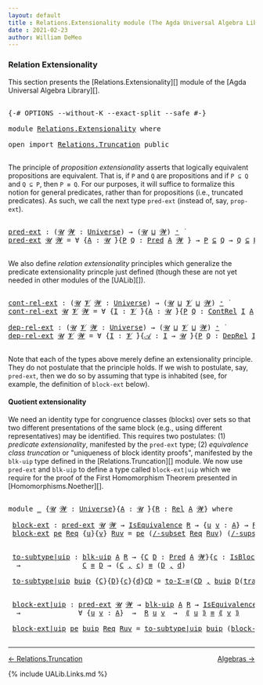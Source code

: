 ```yaml
---
layout: default
title : Relations.Extensionality module (The Agda Universal Algebra Library)
date : 2021-02-23
author: William DeMeo
---
```


### <a id="relation-extensionality">Relation Extensionality</a>

This section presents the [Relations.Extensionality][] module of the [Agda Universal Algebra Library][].

<pre class="Agda">

<a id="328" class="Symbol">{-#</a> <a id="332" class="Keyword">OPTIONS</a> <a id="340" class="Pragma">--without-K</a> <a id="352" class="Pragma">--exact-split</a> <a id="366" class="Pragma">--safe</a> <a id="373" class="Symbol">#-}</a>

<a id="378" class="Keyword">module</a> <a id="385" href="Relations.Extensionality.html" class="Module">Relations.Extensionality</a> <a id="410" class="Keyword">where</a>

<a id="417" class="Keyword">open</a> <a id="422" class="Keyword">import</a> <a id="429" href="Relations.Truncation.html" class="Module">Relations.Truncation</a> <a id="450" class="Keyword">public</a>

</pre>

The principle of *proposition extensionality* asserts that logically equivalent propositions are equivalent.  That is, if `P` and `Q` are propositions and if `P ⊆ Q` and `Q ⊆ P`, then `P ≡ Q`. For our purposes, it will suffice to formalize this notion for general predicates, rather than for propositions (i.e., truncated predicates).   As such, we call the next type `pred-ext` (instead of, say, `prop-ext`).

<pre class="Agda">

<a id="pred-ext"></a><a id="895" href="Relations.Extensionality.html#895" class="Function">pred-ext</a> <a id="904" class="Symbol">:</a> <a id="906" class="Symbol">(</a><a id="907" href="Relations.Extensionality.html#907" class="Bound">𝓤</a> <a id="909" href="Relations.Extensionality.html#909" class="Bound">𝓦</a> <a id="911" class="Symbol">:</a> <a id="913" href="Universes.html#205" class="Postulate">Universe</a><a id="921" class="Symbol">)</a> <a id="923" class="Symbol">→</a> <a id="925" class="Symbol">(</a><a id="926" href="Relations.Extensionality.html#907" class="Bound">𝓤</a> <a id="928" href="Agda.Primitive.html#636" class="Primitive Operator">⊔</a> <a id="930" href="Relations.Extensionality.html#909" class="Bound">𝓦</a><a id="931" class="Symbol">)</a> <a id="933" href="Universes.html#181" class="Primitive Operator">⁺</a> <a id="935" href="Universes.html#403" class="Function Operator">̇</a>
<a id="937" href="Relations.Extensionality.html#895" class="Function">pred-ext</a> <a id="946" href="Relations.Extensionality.html#946" class="Bound">𝓤</a> <a id="948" href="Relations.Extensionality.html#948" class="Bound">𝓦</a> <a id="950" class="Symbol">=</a> <a id="952" class="Symbol">∀</a> <a id="954" class="Symbol">{</a><a id="955" href="Relations.Extensionality.html#955" class="Bound">A</a> <a id="957" class="Symbol">:</a> <a id="959" href="Relations.Extensionality.html#946" class="Bound">𝓤</a> <a id="961" href="Universes.html#403" class="Function Operator">̇</a><a id="962" class="Symbol">}{</a><a id="964" href="Relations.Extensionality.html#964" class="Bound">P</a> <a id="966" href="Relations.Extensionality.html#966" class="Bound">Q</a> <a id="968" class="Symbol">:</a> <a id="970" href="Relations.Discrete.html#1534" class="Function">Pred</a> <a id="975" href="Relations.Extensionality.html#955" class="Bound">A</a> <a id="977" href="Relations.Extensionality.html#948" class="Bound">𝓦</a> <a id="979" class="Symbol">}</a> <a id="981" class="Symbol">→</a> <a id="983" href="Relations.Extensionality.html#964" class="Bound">P</a> <a id="985" href="Relations.Discrete.html#2587" class="Function Operator">⊆</a> <a id="987" href="Relations.Extensionality.html#966" class="Bound">Q</a> <a id="989" class="Symbol">→</a> <a id="991" href="Relations.Extensionality.html#966" class="Bound">Q</a> <a id="993" href="Relations.Discrete.html#2587" class="Function Operator">⊆</a> <a id="995" href="Relations.Extensionality.html#964" class="Bound">P</a> <a id="997" class="Symbol">→</a> <a id="999" href="Relations.Extensionality.html#964" class="Bound">P</a> <a id="1001" href="Overture.Equality.html#2419" class="Datatype Operator">≡</a> <a id="1003" href="Relations.Extensionality.html#966" class="Bound">Q</a>

</pre>

We also define *relation extensionality* principles which generalize the predicate extensionality princple just defined (though these are not yet needed in other modules of the [UALib][]).

<pre class="Agda">

<a id="cont-rel-ext"></a><a id="1222" href="Relations.Extensionality.html#1222" class="Function">cont-rel-ext</a> <a id="1235" class="Symbol">:</a> <a id="1237" class="Symbol">(</a><a id="1238" href="Relations.Extensionality.html#1238" class="Bound">𝓤</a> <a id="1240" href="Relations.Extensionality.html#1240" class="Bound">𝓥</a> <a id="1242" href="Relations.Extensionality.html#1242" class="Bound">𝓦</a> <a id="1244" class="Symbol">:</a> <a id="1246" href="Universes.html#205" class="Postulate">Universe</a><a id="1254" class="Symbol">)</a> <a id="1256" class="Symbol">→</a> <a id="1258" class="Symbol">(</a><a id="1259" href="Relations.Extensionality.html#1238" class="Bound">𝓤</a> <a id="1261" href="Agda.Primitive.html#636" class="Primitive Operator">⊔</a> <a id="1263" href="Relations.Extensionality.html#1240" class="Bound">𝓥</a> <a id="1265" href="Agda.Primitive.html#636" class="Primitive Operator">⊔</a> <a id="1267" href="Relations.Extensionality.html#1242" class="Bound">𝓦</a><a id="1268" class="Symbol">)</a> <a id="1270" href="Universes.html#181" class="Primitive Operator">⁺</a> <a id="1272" href="Universes.html#403" class="Function Operator">̇</a>
<a id="1274" href="Relations.Extensionality.html#1222" class="Function">cont-rel-ext</a> <a id="1287" href="Relations.Extensionality.html#1287" class="Bound">𝓤</a> <a id="1289" href="Relations.Extensionality.html#1289" class="Bound">𝓥</a> <a id="1291" href="Relations.Extensionality.html#1291" class="Bound">𝓦</a> <a id="1293" class="Symbol">=</a> <a id="1295" class="Symbol">∀</a> <a id="1297" class="Symbol">{</a><a id="1298" href="Relations.Extensionality.html#1298" class="Bound">I</a> <a id="1300" class="Symbol">:</a> <a id="1302" href="Relations.Extensionality.html#1289" class="Bound">𝓥</a> <a id="1304" href="Universes.html#403" class="Function Operator">̇</a><a id="1305" class="Symbol">}{</a><a id="1307" href="Relations.Extensionality.html#1307" class="Bound">A</a> <a id="1309" class="Symbol">:</a> <a id="1311" href="Relations.Extensionality.html#1287" class="Bound">𝓤</a> <a id="1313" href="Universes.html#403" class="Function Operator">̇</a><a id="1314" class="Symbol">}{</a><a id="1316" href="Relations.Extensionality.html#1316" class="Bound">P</a> <a id="1318" href="Relations.Extensionality.html#1318" class="Bound">Q</a> <a id="1320" class="Symbol">:</a> <a id="1322" href="Relations.Continuous.html#2959" class="Function">ContRel</a> <a id="1330" href="Relations.Extensionality.html#1298" class="Bound">I</a> <a id="1332" href="Relations.Extensionality.html#1307" class="Bound">A</a> <a id="1334" href="Relations.Extensionality.html#1291" class="Bound">𝓦</a> <a id="1336" class="Symbol">}</a> <a id="1338" class="Symbol">→</a> <a id="1340" href="Relations.Extensionality.html#1316" class="Bound">P</a> <a id="1342" href="Relations.Discrete.html#2587" class="Function Operator">⊆</a> <a id="1344" href="Relations.Extensionality.html#1318" class="Bound">Q</a> <a id="1346" class="Symbol">→</a> <a id="1348" href="Relations.Extensionality.html#1318" class="Bound">Q</a> <a id="1350" href="Relations.Discrete.html#2587" class="Function Operator">⊆</a> <a id="1352" href="Relations.Extensionality.html#1316" class="Bound">P</a> <a id="1354" class="Symbol">→</a> <a id="1356" href="Relations.Extensionality.html#1316" class="Bound">P</a> <a id="1358" href="Overture.Equality.html#2419" class="Datatype Operator">≡</a> <a id="1360" href="Relations.Extensionality.html#1318" class="Bound">Q</a>

<a id="dep-rel-ext"></a><a id="1363" href="Relations.Extensionality.html#1363" class="Function">dep-rel-ext</a> <a id="1375" class="Symbol">:</a> <a id="1377" class="Symbol">(</a><a id="1378" href="Relations.Extensionality.html#1378" class="Bound">𝓤</a> <a id="1380" href="Relations.Extensionality.html#1380" class="Bound">𝓥</a> <a id="1382" href="Relations.Extensionality.html#1382" class="Bound">𝓦</a> <a id="1384" class="Symbol">:</a> <a id="1386" href="Universes.html#205" class="Postulate">Universe</a><a id="1394" class="Symbol">)</a> <a id="1396" class="Symbol">→</a> <a id="1398" class="Symbol">(</a><a id="1399" href="Relations.Extensionality.html#1378" class="Bound">𝓤</a> <a id="1401" href="Agda.Primitive.html#636" class="Primitive Operator">⊔</a> <a id="1403" href="Relations.Extensionality.html#1380" class="Bound">𝓥</a> <a id="1405" href="Agda.Primitive.html#636" class="Primitive Operator">⊔</a> <a id="1407" href="Relations.Extensionality.html#1382" class="Bound">𝓦</a><a id="1408" class="Symbol">)</a> <a id="1410" href="Universes.html#181" class="Primitive Operator">⁺</a> <a id="1412" href="Universes.html#403" class="Function Operator">̇</a>
<a id="1414" href="Relations.Extensionality.html#1363" class="Function">dep-rel-ext</a> <a id="1426" href="Relations.Extensionality.html#1426" class="Bound">𝓤</a> <a id="1428" href="Relations.Extensionality.html#1428" class="Bound">𝓥</a> <a id="1430" href="Relations.Extensionality.html#1430" class="Bound">𝓦</a> <a id="1432" class="Symbol">=</a> <a id="1434" class="Symbol">∀</a> <a id="1436" class="Symbol">{</a><a id="1437" href="Relations.Extensionality.html#1437" class="Bound">I</a> <a id="1439" class="Symbol">:</a> <a id="1441" href="Relations.Extensionality.html#1428" class="Bound">𝓥</a> <a id="1443" href="Universes.html#403" class="Function Operator">̇</a><a id="1444" class="Symbol">}{</a><a id="1446" href="Relations.Extensionality.html#1446" class="Bound">𝒜</a> <a id="1448" class="Symbol">:</a> <a id="1450" href="Relations.Extensionality.html#1437" class="Bound">I</a> <a id="1452" class="Symbol">→</a> <a id="1454" href="Relations.Extensionality.html#1426" class="Bound">𝓤</a> <a id="1456" href="Universes.html#403" class="Function Operator">̇</a><a id="1457" class="Symbol">}{</a><a id="1459" href="Relations.Extensionality.html#1459" class="Bound">P</a> <a id="1461" href="Relations.Extensionality.html#1461" class="Bound">Q</a> <a id="1463" class="Symbol">:</a> <a id="1465" href="Relations.Continuous.html#3581" class="Function">DepRel</a> <a id="1472" href="Relations.Extensionality.html#1437" class="Bound">I</a> <a id="1474" href="Relations.Extensionality.html#1446" class="Bound">𝒜</a> <a id="1476" href="Relations.Extensionality.html#1430" class="Bound">𝓦</a> <a id="1478" class="Symbol">}</a> <a id="1480" class="Symbol">→</a> <a id="1482" href="Relations.Extensionality.html#1459" class="Bound">P</a> <a id="1484" href="Relations.Discrete.html#2587" class="Function Operator">⊆</a> <a id="1486" href="Relations.Extensionality.html#1461" class="Bound">Q</a> <a id="1488" class="Symbol">→</a> <a id="1490" href="Relations.Extensionality.html#1461" class="Bound">Q</a> <a id="1492" href="Relations.Discrete.html#2587" class="Function Operator">⊆</a> <a id="1494" href="Relations.Extensionality.html#1459" class="Bound">P</a> <a id="1496" class="Symbol">→</a> <a id="1498" href="Relations.Extensionality.html#1459" class="Bound">P</a> <a id="1500" href="Overture.Equality.html#2419" class="Datatype Operator">≡</a> <a id="1502" href="Relations.Extensionality.html#1461" class="Bound">Q</a>

</pre>

Note that each of the types above merely define an extensionality principle.  They do not postulate that the principle holds.  If we wish to postulate, say, `pred-ext`, then we do so by assuming that type is inhabited (see, for example, the definition of `block-ext` below).


#### <a id="quotient-extensionality">Quotient extensionality</a>

We need an identity type for congruence classes (blocks) over sets so that two different presentations of the same block (e.g., using different representatives) may be identified.  This requires two postulates: (1) *predicate extensionality*, manifested by the `pred-ext` type; (2) *equivalence class truncation* or "uniqueness of block identity proofs", manifested by the `blk-uip` type defined in the [Relations.Truncation][] module. We now use `pred-ext` and `blk-uip` to define a type called `block-ext|uip` which we require for the proof of the First Homomorphism Theorem presented in [Homomorphisms.Noether][].

<pre class="Agda">

<a id="2492" class="Keyword">module</a> <a id="2499" href="Relations.Extensionality.html#2499" class="Module">_</a> <a id="2501" class="Symbol">{</a><a id="2502" href="Relations.Extensionality.html#2502" class="Bound">𝓤</a> <a id="2504" href="Relations.Extensionality.html#2504" class="Bound">𝓦</a> <a id="2506" class="Symbol">:</a> <a id="2508" href="Universes.html#205" class="Postulate">Universe</a><a id="2516" class="Symbol">}{</a><a id="2518" href="Relations.Extensionality.html#2518" class="Bound">A</a> <a id="2520" class="Symbol">:</a> <a id="2522" href="Relations.Extensionality.html#2502" class="Bound">𝓤</a> <a id="2524" href="Universes.html#403" class="Function Operator">̇</a><a id="2525" class="Symbol">}{</a><a id="2527" href="Relations.Extensionality.html#2527" class="Bound">R</a> <a id="2529" class="Symbol">:</a> <a id="2531" href="Relations.Discrete.html#4775" class="Function">Rel</a> <a id="2535" href="Relations.Extensionality.html#2518" class="Bound">A</a> <a id="2537" href="Relations.Extensionality.html#2504" class="Bound">𝓦</a><a id="2538" class="Symbol">}</a> <a id="2540" class="Keyword">where</a>

 <a id="2548" href="Relations.Extensionality.html#2548" class="Function">block-ext</a> <a id="2558" class="Symbol">:</a> <a id="2560" href="Relations.Extensionality.html#895" class="Function">pred-ext</a> <a id="2569" href="Relations.Extensionality.html#2502" class="Bound">𝓤</a> <a id="2571" href="Relations.Extensionality.html#2504" class="Bound">𝓦</a> <a id="2573" class="Symbol">→</a> <a id="2575" href="Relations.Quotients.html#2453" class="Record">IsEquivalence</a> <a id="2589" href="Relations.Extensionality.html#2527" class="Bound">R</a> <a id="2591" class="Symbol">→</a> <a id="2593" class="Symbol">{</a><a id="2594" href="Relations.Extensionality.html#2594" class="Bound">u</a> <a id="2596" href="Relations.Extensionality.html#2596" class="Bound">v</a> <a id="2598" class="Symbol">:</a> <a id="2600" href="Relations.Extensionality.html#2518" class="Bound">A</a><a id="2601" class="Symbol">}</a> <a id="2603" class="Symbol">→</a> <a id="2605" href="Relations.Extensionality.html#2527" class="Bound">R</a> <a id="2607" href="Relations.Extensionality.html#2594" class="Bound">u</a> <a id="2609" href="Relations.Extensionality.html#2596" class="Bound">v</a> <a id="2611" class="Symbol">→</a> <a id="2613" href="Relations.Quotients.html#3654" class="Function Operator">[</a> <a id="2615" href="Relations.Extensionality.html#2594" class="Bound">u</a> <a id="2617" href="Relations.Quotients.html#3654" class="Function Operator">]</a><a id="2618" class="Symbol">{</a><a id="2619" href="Relations.Extensionality.html#2527" class="Bound">R</a><a id="2620" class="Symbol">}</a> <a id="2622" href="Overture.Equality.html#2419" class="Datatype Operator">≡</a> <a id="2624" href="Relations.Quotients.html#3654" class="Function Operator">[</a> <a id="2626" href="Relations.Extensionality.html#2596" class="Bound">v</a> <a id="2628" href="Relations.Quotients.html#3654" class="Function Operator">]</a><a id="2629" class="Symbol">{</a><a id="2630" href="Relations.Extensionality.html#2527" class="Bound">R</a><a id="2631" class="Symbol">}</a>
 <a id="2634" href="Relations.Extensionality.html#2548" class="Function">block-ext</a> <a id="2644" href="Relations.Extensionality.html#2644" class="Bound">pe</a> <a id="2647" href="Relations.Extensionality.html#2647" class="Bound">Req</a> <a id="2651" class="Symbol">{</a><a id="2652" href="Relations.Extensionality.html#2652" class="Bound">u</a><a id="2653" class="Symbol">}{</a><a id="2655" href="Relations.Extensionality.html#2655" class="Bound">v</a><a id="2656" class="Symbol">}</a> <a id="2658" href="Relations.Extensionality.html#2658" class="Bound">Ruv</a> <a id="2662" class="Symbol">=</a> <a id="2664" href="Relations.Extensionality.html#2644" class="Bound">pe</a> <a id="2667" class="Symbol">(</a><a id="2668" href="Relations.Quotients.html#5295" class="Function">/-subset</a> <a id="2677" href="Relations.Extensionality.html#2647" class="Bound">Req</a> <a id="2681" href="Relations.Extensionality.html#2658" class="Bound">Ruv</a><a id="2684" class="Symbol">)</a> <a id="2686" class="Symbol">(</a><a id="2687" href="Relations.Quotients.html#5416" class="Function">/-supset</a> <a id="2696" href="Relations.Extensionality.html#2647" class="Bound">Req</a> <a id="2700" href="Relations.Extensionality.html#2658" class="Bound">Ruv</a><a id="2703" class="Symbol">)</a>


 <a id="2708" href="Relations.Extensionality.html#2708" class="Function">to-subtype|uip</a> <a id="2723" class="Symbol">:</a> <a id="2725" href="Relations.Truncation.html#7132" class="Function">blk-uip</a> <a id="2733" href="Relations.Extensionality.html#2518" class="Bound">A</a> <a id="2735" href="Relations.Extensionality.html#2527" class="Bound">R</a> <a id="2737" class="Symbol">→</a> <a id="2739" class="Symbol">{</a><a id="2740" href="Relations.Extensionality.html#2740" class="Bound">C</a> <a id="2742" href="Relations.Extensionality.html#2742" class="Bound">D</a> <a id="2744" class="Symbol">:</a> <a id="2746" href="Relations.Discrete.html#1534" class="Function">Pred</a> <a id="2751" href="Relations.Extensionality.html#2518" class="Bound">A</a> <a id="2753" href="Relations.Extensionality.html#2504" class="Bound">𝓦</a><a id="2754" class="Symbol">}{</a><a id="2756" href="Relations.Extensionality.html#2756" class="Bound">c</a> <a id="2758" class="Symbol">:</a> <a id="2760" href="Relations.Quotients.html#4062" class="Function">IsBlock</a> <a id="2768" href="Relations.Extensionality.html#2740" class="Bound">C</a> <a id="2770" class="Symbol">{</a><a id="2771" href="Relations.Extensionality.html#2527" class="Bound">R</a><a id="2772" class="Symbol">}}{</a><a id="2775" href="Relations.Extensionality.html#2775" class="Bound">d</a> <a id="2777" class="Symbol">:</a> <a id="2779" href="Relations.Quotients.html#4062" class="Function">IsBlock</a> <a id="2787" href="Relations.Extensionality.html#2742" class="Bound">D</a> <a id="2789" class="Symbol">{</a><a id="2790" href="Relations.Extensionality.html#2527" class="Bound">R</a><a id="2791" class="Symbol">}}</a>
  <a id="2796" class="Symbol">→</a>               <a id="2812" href="Relations.Extensionality.html#2740" class="Bound">C</a> <a id="2814" href="Overture.Equality.html#2419" class="Datatype Operator">≡</a> <a id="2816" href="Relations.Extensionality.html#2742" class="Bound">D</a> <a id="2818" class="Symbol">→</a> <a id="2820" class="Symbol">(</a><a id="2821" href="Relations.Extensionality.html#2740" class="Bound">C</a> <a id="2823" href="MGS-MLTT.html#2929" class="InductiveConstructor Operator">,</a> <a id="2825" href="Relations.Extensionality.html#2756" class="Bound">c</a><a id="2826" class="Symbol">)</a> <a id="2828" href="Overture.Equality.html#2419" class="Datatype Operator">≡</a> <a id="2830" class="Symbol">(</a><a id="2831" href="Relations.Extensionality.html#2742" class="Bound">D</a> <a id="2833" href="MGS-MLTT.html#2929" class="InductiveConstructor Operator">,</a> <a id="2835" href="Relations.Extensionality.html#2775" class="Bound">d</a><a id="2836" class="Symbol">)</a>

 <a id="2840" href="Relations.Extensionality.html#2708" class="Function">to-subtype|uip</a> <a id="2855" href="Relations.Extensionality.html#2855" class="Bound">buip</a> <a id="2860" class="Symbol">{</a><a id="2861" href="Relations.Extensionality.html#2861" class="Bound">C</a><a id="2862" class="Symbol">}{</a><a id="2864" href="Relations.Extensionality.html#2864" class="Bound">D</a><a id="2865" class="Symbol">}{</a><a id="2867" href="Relations.Extensionality.html#2867" class="Bound">c</a><a id="2868" class="Symbol">}{</a><a id="2870" href="Relations.Extensionality.html#2870" class="Bound">d</a><a id="2871" class="Symbol">}</a><a id="2872" href="Relations.Extensionality.html#2872" class="Bound">CD</a> <a id="2875" class="Symbol">=</a> <a id="2877" href="MGS-Basic-UF.html#7284" class="Function">to-Σ-≡</a><a id="2883" class="Symbol">(</a><a id="2884" href="Relations.Extensionality.html#2872" class="Bound">CD</a> <a id="2887" href="MGS-MLTT.html#2929" class="InductiveConstructor Operator">,</a> <a id="2889" href="Relations.Extensionality.html#2855" class="Bound">buip</a> <a id="2894" href="Relations.Extensionality.html#2864" class="Bound">D</a><a id="2895" class="Symbol">(</a><a id="2896" href="MGS-MLTT.html#4946" class="Function">transport</a><a id="2905" class="Symbol">(λ</a> <a id="2908" href="Relations.Extensionality.html#2908" class="Bound">B</a> <a id="2910" class="Symbol">→</a> <a id="2912" href="Relations.Quotients.html#4062" class="Function">IsBlock</a> <a id="2920" href="Relations.Extensionality.html#2908" class="Bound">B</a><a id="2921" class="Symbol">)</a><a id="2922" href="Relations.Extensionality.html#2872" class="Bound">CD</a> <a id="2925" href="Relations.Extensionality.html#2867" class="Bound">c</a><a id="2926" class="Symbol">)</a><a id="2927" href="Relations.Extensionality.html#2870" class="Bound">d</a><a id="2928" class="Symbol">)</a>


 <a id="2933" href="Relations.Extensionality.html#2933" class="Function">block-ext|uip</a> <a id="2947" class="Symbol">:</a> <a id="2949" href="Relations.Extensionality.html#895" class="Function">pred-ext</a> <a id="2958" href="Relations.Extensionality.html#2502" class="Bound">𝓤</a> <a id="2960" href="Relations.Extensionality.html#2504" class="Bound">𝓦</a> <a id="2962" class="Symbol">→</a> <a id="2964" href="Relations.Truncation.html#7132" class="Function">blk-uip</a> <a id="2972" href="Relations.Extensionality.html#2518" class="Bound">A</a> <a id="2974" href="Relations.Extensionality.html#2527" class="Bound">R</a> <a id="2976" class="Symbol">→</a> <a id="2978" href="Relations.Quotients.html#2453" class="Record">IsEquivalence</a> <a id="2992" href="Relations.Extensionality.html#2527" class="Bound">R</a>
  <a id="2996" class="Symbol">→</a>              <a id="3011" class="Symbol">∀</a> <a id="3013" class="Symbol">{</a><a id="3014" href="Relations.Extensionality.html#3014" class="Bound">u</a> <a id="3016" href="Relations.Extensionality.html#3016" class="Bound">v</a> <a id="3018" class="Symbol">:</a> <a id="3020" href="Relations.Extensionality.html#2518" class="Bound">A</a><a id="3021" class="Symbol">}</a>  <a id="3024" class="Symbol">→</a>  <a id="3027" href="Relations.Extensionality.html#2527" class="Bound">R</a> <a id="3029" href="Relations.Extensionality.html#3014" class="Bound">u</a> <a id="3031" href="Relations.Extensionality.html#3016" class="Bound">v</a>  <a id="3034" class="Symbol">→</a>  <a id="3037" href="Relations.Quotients.html#4731" class="Function Operator">⟪</a> <a id="3039" href="Relations.Extensionality.html#3014" class="Bound">u</a> <a id="3041" href="Relations.Quotients.html#4731" class="Function Operator">⟫</a> <a id="3043" href="Overture.Equality.html#2419" class="Datatype Operator">≡</a> <a id="3045" href="Relations.Quotients.html#4731" class="Function Operator">⟪</a> <a id="3047" href="Relations.Extensionality.html#3016" class="Bound">v</a> <a id="3049" href="Relations.Quotients.html#4731" class="Function Operator">⟫</a>

 <a id="3053" href="Relations.Extensionality.html#2933" class="Function">block-ext|uip</a> <a id="3067" href="Relations.Extensionality.html#3067" class="Bound">pe</a> <a id="3070" href="Relations.Extensionality.html#3070" class="Bound">buip</a> <a id="3075" href="Relations.Extensionality.html#3075" class="Bound">Req</a> <a id="3079" href="Relations.Extensionality.html#3079" class="Bound">Ruv</a> <a id="3083" class="Symbol">=</a> <a id="3085" href="Relations.Extensionality.html#2708" class="Function">to-subtype|uip</a> <a id="3100" href="Relations.Extensionality.html#3070" class="Bound">buip</a> <a id="3105" class="Symbol">(</a><a id="3106" href="Relations.Extensionality.html#2548" class="Function">block-ext</a> <a id="3116" href="Relations.Extensionality.html#3067" class="Bound">pe</a> <a id="3119" href="Relations.Extensionality.html#3075" class="Bound">Req</a> <a id="3123" href="Relations.Extensionality.html#3079" class="Bound">Ruv</a><a id="3126" class="Symbol">)</a>

</pre>


---------------------------------------

[← Relations.Truncation](Relations.Truncation.html)
<span style="float:right;">[Algebras →](Algebras.html)</span>


{% include UALib.Links.md %}
